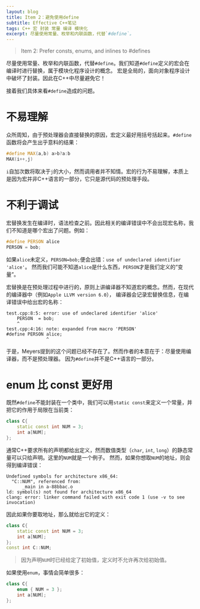 ```yaml
---
layout: blog
title: Item 2：避免使用define
subtitle: Effective C++笔记
tags: C++ 宏 封装 常量 编译 模块化
excerpt: 尽量使用常量、枚举和内联函数，代替`#define`。
---
```


> Item 2: Prefer consts, enums, and inlines to #defines

尽量使用常量、枚举和内联函数，代替`#define`。我们知道`#define`定义的宏会在编译时进行替换，属于模块化程序设计的概念。
宏是全局的，面向对象程序设计中破坏了封装。因此在C++中尽量避免它！

接着我们具体来看`#define`造成的问题。

# 不易理解

众所周知，由于预处理器会直接替换的原因，宏定义最好用括号括起来。`#define`函数将会产生出乎意料的结果：

```cpp
#define MAX(a,b) a>b?a:b
MAX(i++,j)
```

`i`自加次数将取决于`j`的大小，然而调用者并不知情。宏的行为不易理解，本质上是因为宏并非C++语言的一部分，它只是源代码的预处理手段。

<!--more-->

# 不利于调试

宏替换发生在编译时，语法检查之前。因此相关的编译错误中不会出现宏名称，我们不知道是哪个宏出了问题。例如：

```cpp
#define PERSON alice
PERSON = bob;
```

如果`alice`未定义，`PERSON=bob;`便会出错：`use of undeclared identifier 'alice'`。
然而我们可能不知道`alice`是什么东西，`PERSON`才是我们定义的“变量”。

宏替换是在预处理过程中进行的，原则上讲编译器不知道宏的概念。然而，在现代的编译器中（例如`Apple LLVM version 6.0`），
编译器会记录宏替换信息，在编译错误中给出宏的名称：

```
test.cpp:8:5: error: use of undeclared identifier 'alice'
    PERSON  = bob;
    ^
test.cpp:4:16: note: expanded from macro 'PERSON'
#define PERSON alice;
               ^
```

于是，Meyers提到的这个问题已经不存在了。然而作者的本意在于：尽量使用编译器，而不是预处理器。
因为`#define`并不是C++语言的一部分。

# enum 比 const 更好用

既然`#define`不能封装在一个类中，我们可以用`static const`来定义一个常量，并把它的作用于局限在当前类：

```cpp
class C{
    static const int NUM = 3;
    int a[NUM];
};
```

通常C++要求所有的声明都给出定义，然而数值类型（`char`, `int`, `long`）的静态常量可以只给声明。这里的`NUM`就是一个例子。
然而，如果你想取`NUM`的地址，则会得到编译错误：

```
Undefined symbols for architecture x86_64:
  "C::NUM", referenced from:
      _main in a-88bbac.o
ld: symbol(s) not found for architecture x86_64
clang: error: linker command failed with exit code 1 (use -v to see invocation)
```

因此如果你要取地址，那么就给出它的定义：

```cpp
class C{
    static const int NUM = 3;
    int a[NUM];
};
const int C::NUM;
```

> 因为声明`NUM`时已经给定了初始值，定义时不允许再次给初始值。

如果使用`enum`，事情会简单很多：

```cpp
class C{
    enum { NUM = 3 };
    int a[NUM];
};
```

